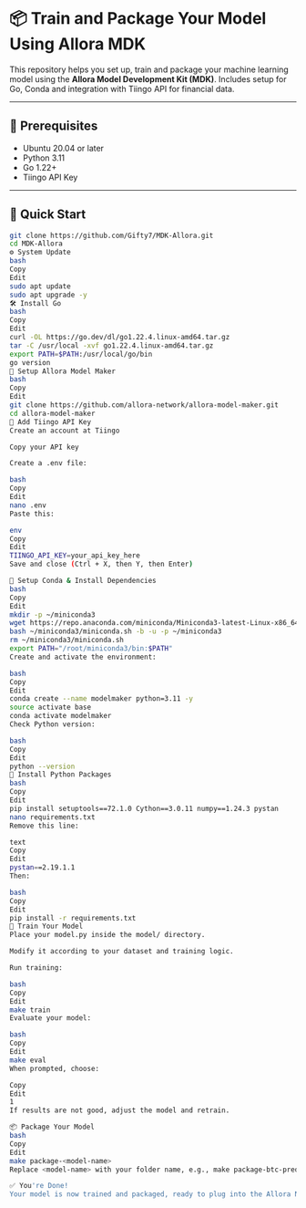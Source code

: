 # 📦 Train and Package Your Model Using Allora MDK

This repository helps you set up, train and package your machine learning model using the **Allora Model Development Kit (MDK)**. Includes setup for Go, Conda and integration with Tiingo API for financial data.

---

## 🔧 Prerequisites

- Ubuntu 20.04 or later
- Python 3.11
- Go 1.22+
- Tiingo API Key

---

## 🚀 Quick Start

```bash
git clone https://github.com/Gifty7/MDK-Allora.git
cd MDK-Allora
⚙️ System Update
bash
Copy
Edit
sudo apt update
sudo apt upgrade -y
🛠️ Install Go
bash
Copy
Edit
curl -OL https://go.dev/dl/go1.22.4.linux-amd64.tar.gz
tar -C /usr/local -xvf go1.22.4.linux-amd64.tar.gz
export PATH=$PATH:/usr/local/go/bin
go version
🧰 Setup Allora Model Maker
bash
Copy
Edit
git clone https://github.com/allora-network/allora-model-maker.git
cd allora-model-maker
🔐 Add Tiingo API Key
Create an account at Tiingo

Copy your API key

Create a .env file:

bash
Copy
Edit
nano .env
Paste this:

env
Copy
Edit
TIINGO_API_KEY=your_api_key_here
Save and close (Ctrl + X, then Y, then Enter)

🧬 Setup Conda & Install Dependencies
bash
Copy
Edit
mkdir -p ~/miniconda3
wget https://repo.anaconda.com/miniconda/Miniconda3-latest-Linux-x86_64.sh -O ~/miniconda3/miniconda.sh
bash ~/miniconda3/miniconda.sh -b -u -p ~/miniconda3
rm ~/miniconda3/miniconda.sh
export PATH="/root/miniconda3/bin:$PATH"
Create and activate the environment:

bash
Copy
Edit
conda create --name modelmaker python=3.11 -y
source activate base
conda activate modelmaker
Check Python version:

bash
Copy
Edit
python --version
🧪 Install Python Packages
bash
Copy
Edit
pip install setuptools==72.1.0 Cython==3.0.11 numpy==1.24.3 pystan
nano requirements.txt
Remove this line:

text
Copy
Edit
pystan==2.19.1.1
Then:

bash
Copy
Edit
pip install -r requirements.txt
🧠 Train Your Model
Place your model.py inside the model/ directory.

Modify it according to your dataset and training logic.

Run training:

bash
Copy
Edit
make train
Evaluate your model:

bash
Copy
Edit
make eval
When prompted, choose:

Copy
Edit
1
If results are not good, adjust the model and retrain.

📦 Package Your Model
bash
Copy
Edit
make package-<model-name>
Replace <model-name> with your folder name, e.g., make package-btc-predictor

✅ You're Done!
Your model is now trained and packaged, ready to plug into the Allora Network's decentralized intelligence layer.
